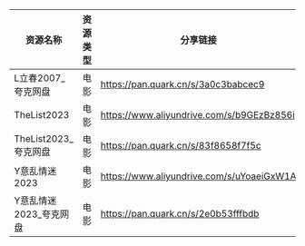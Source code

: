 | 资源名称             | 资源类型 | 分享链接                                      | 发布时间       |
| ---------------- | ---- | ----------------------------------------- | ---------- |
| L立春2007_夸克网盘     | 电影   | https://pan.quark.cn/s/3a0c3babcec9       | 2023-08-24 |
| TheList2023      | 电影   | https://www.aliyundrive.com/s/b9GEzBz856i | 2023-08-24 |
| TheList2023_夸克网盘 | 电影   | https://pan.quark.cn/s/83f8658f7f5c       | 2023-08-24 |
| Y意乱情迷2023        | 电影   | https://www.aliyundrive.com/s/uYoaeiGxW1A | 2023-08-24 |
| Y意乱情迷2023_夸克网盘   | 电影   | https://pan.quark.cn/s/2e0b53fffbdb       | 2023-08-24 |
